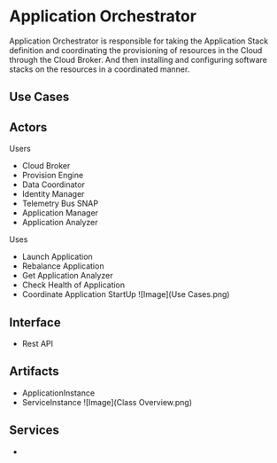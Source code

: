 # Application Orchestrator
Application Orchestrator is responsible for taking the Application Stack 
definition and coordinating the provisioning of resources in the Cloud
through the Cloud Broker. And then installing and configuring software 
stacks on the resources in a coordinated manner.

## Use Cases

## Actors
Users 
* Cloud Broker
* Provision Engine
* Data Coordinator
* Identity Manager
* Telemetry Bus SNAP
* Application Manager
* Application Analyzer

Uses
* Launch Application
* Rebalance Application
* Get Application Analyzer
* Check Health of Application
* Coordinate Application StartUp
![Image](Use Cases.png)

## Interface
* Rest API

## Artifacts
* ApplicationInstance
* ServiceInstance
![Image](Class Overview.png)

## Services
*
